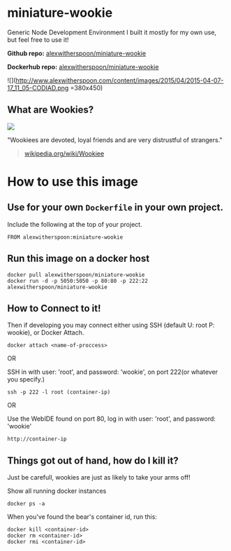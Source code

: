 # miniature-wookie
Generic Node Development Environment
I built it mostly for my own use, but feel free to use it! 

**Github repo:** [alexwitherspoon/miniature-wookie](https://github.com/alexwitherspoon/miniature-wookie)

**Dockerhub repo:** [alexwitherspoon/miniature-wookie](https://registry.hub.docker.com/u/alexwitherspoon/miniature-wookie/)

![](http://www.alexwitherspoon.com/content/images/2015/04/2015-04-07-17_11_05-CODIAD.png =380x450)


## What are Wookies?

![](https://alexwitherspoon.ghost.io/content/images/2015/04/logo-1.png)

"Wookiees are devoted, loyal friends and are very distrustful of strangers."

> [wikipedia.org/wiki/Wookiee](http://en.wikipedia.org/wiki/Wookiee)

# How to use this image

## Use for your own `Dockerfile` in your own project.

Include the following at the top of your project.

    FROM alexwitherspoon:miniature-wookie

## Run this image on a docker host

    docker pull alexwitherspoon/miniature-wookie
    docker run -d -p 5050:5050 -p 80:80 -p 222:22 alexwitherspoon/miniature-wookie

## How to Connect to it!

Then if developing you may connect either using SSH (default U: root P: wookie), or Docker Attach.

    docker attach <name-of-proccess>
    
OR

SSH in with user: 'root', and password: 'wookie', on port 222(or whatever you specify.)
   
    ssh -p 222 -l root (container-ip)
   
OR

Use the WebIDE found on port 80, log in with user: 'root', and password: 'wookie'

    http://container-ip
   

## Things got out of hand, how do I kill it?

Just be carefull, wookies are just as likely to take your arms off!

Show all running docker instances

    docker ps -a

When you've found the bear's container id, run this:

    docker kill <container-id>
    docker rm <container-id>
    docker rmi <container-id>
